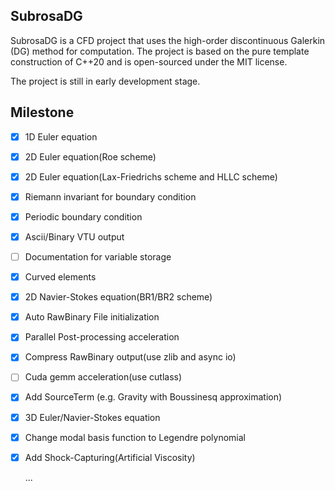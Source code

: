 ## SubrosaDG

SubrosaDG is a CFD project that uses the high-order discontinuous Galerkin (DG) method for computation. The project is based on the pure template construction of C++20 and is open-sourced under the MIT license.

The project is still in early development stage.

## Milestone

- [x] 1D Euler equation
- [x] 2D Euler equation(Roe scheme)
- [x] 2D Euler equation(Lax-Friedrichs scheme and HLLC scheme)
- [x] Riemann invariant for boundary condition
- [x] Periodic boundary condition
- [x] Ascii/Binary VTU output
- [ ] Documentation for variable storage
- [x] Curved elements
- [x] 2D Navier-Stokes equation(BR1/BR2 scheme)
- [x] Auto RawBinary File initialization
- [x] Parallel Post-processing acceleration
- [x] Compress RawBinary output(use zlib and async io)
- [ ] Cuda gemm acceleration(use cutlass)
- [x] Add SourceTerm (e.g. Gravity with Boussinesq approximation)
- [x] 3D Euler/Navier-Stokes equation
- [x] Change modal basis function to Legendre polynomial
- [x] Add Shock-Capturing(Artificial Viscosity)

  ...
